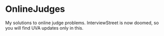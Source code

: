OnlineJudges
============

My solutions to online judge problems. InterviewStreet is now doomed, so you will find UVA updates only in this.
